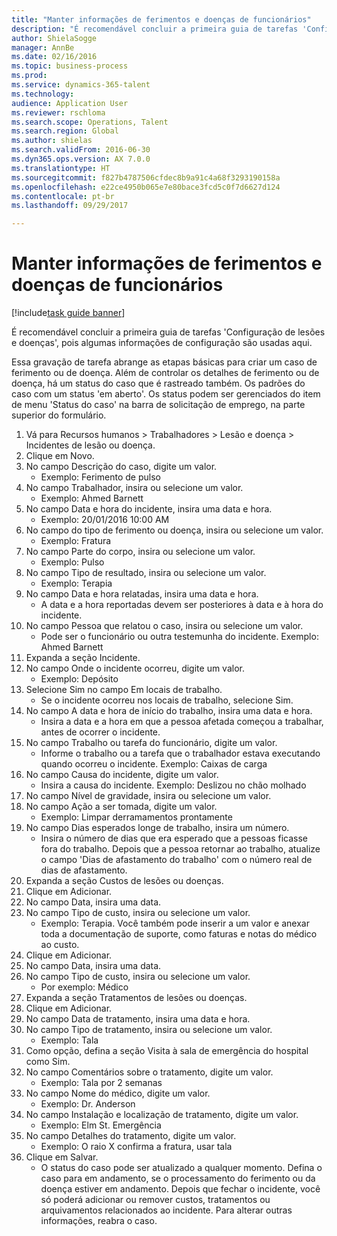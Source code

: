 ```yaml
--- 
title: "Manter informações de ferimentos e doenças de funcionários"
description: "É recomendável concluir a primeira guia de tarefas 'Configuração de lesões e doenças', pois algumas informações de configuração são usadas aqui."
author: ShielaSogge
manager: AnnBe
ms.date: 02/16/2016
ms.topic: business-process
ms.prod: 
ms.service: dynamics-365-talent
ms.technology: 
audience: Application User
ms.reviewer: rschloma
ms.search.scope: Operations, Talent
ms.search.region: Global
ms.author: shielas
ms.search.validFrom: 2016-06-30
ms.dyn365.ops.version: AX 7.0.0
ms.translationtype: HT
ms.sourcegitcommit: f827b4787506cfdec8b9a91c4a68f3293190158a
ms.openlocfilehash: e22ce4950b065e7e80bace3fcd5c0f7d6627d124
ms.contentlocale: pt-br
ms.lasthandoff: 09/29/2017

---
```

# <a name="maintain-employee-injury-and-illness-information"></a>Manter informações de ferimentos e doenças de funcionários

[!include[task guide banner](../../includes/task-guide-banner.md)]

É recomendável concluir a primeira guia de tarefas 'Configuração de lesões e doenças', pois algumas informações de configuração são usadas aqui. 



Essa gravação de tarefa abrange as etapas básicas para criar um caso de ferimento ou de doença. Além de controlar os detalhes de ferimento ou de doença, há um status do caso que é rastreado também.  Os padrões do caso com um status 'em aberto'.  Os status podem ser gerenciados do item de menu 'Status do caso' na barra de solicitação de emprego, na parte superior do formulário.

1. Vá para Recursos humanos > Trabalhadores > Lesão e doença > Incidentes de lesão ou doença.
2. Clique em Novo.
3. No campo Descrição do caso, digite um valor.
    * Exemplo: Ferimento de pulso  
4. No campo Trabalhador, insira ou selecione um valor.
    * Exemplo: Ahmed Barnett  
5. No campo Data e hora do incidente, insira uma data e hora.
    * Exemplo: 20/01/2016 10:00 AM  
6. No campo do tipo de ferimento ou doença, insira ou selecione um valor.
    * Exemplo: Fratura  
7. No campo Parte do corpo, insira ou selecione um valor.
    * Exemplo: Pulso  
8. No campo Tipo de resultado, insira ou selecione um valor.
    * Exemplo: Terapia  
9. No campo Data e hora relatadas, insira uma data e hora.
    * A data e a hora reportadas devem ser posteriores à data e à hora do incidente.  
10. No campo Pessoa que relatou o caso, insira ou selecione um valor.
    * Pode ser o funcionário ou outra testemunha do incidente.  Exemplo: Ahmed Barnett  
11. Expanda a seção Incidente.
12. No campo Onde o incidente ocorreu, digite um valor.
    * Exemplo: Depósito  
13. Selecione Sim no campo Em locais de trabalho.
    * Se o incidente ocorreu nos locais de trabalho, selecione Sim.  
14. No campo A data e hora de início do trabalho, insira uma data e hora.
    * Insira a data e a hora em que a pessoa afetada começou a trabalhar, antes de ocorrer o incidente.  
15. No campo Trabalho ou tarefa do funcionário, digite um valor.
    * Informe o trabalho ou a tarefa que o trabalhador estava executando quando ocorreu o incidente.  Exemplo: Caixas de carga  
16. No campo Causa do incidente, digite um valor.
    * Insira a causa do incidente.  Exemplo: Deslizou no chão molhado  
17. No campo Nível de gravidade, insira ou selecione um valor.
18. No campo Ação a ser tomada, digite um valor.
    * Exemplo: Limpar derramamentos prontamente  
19. No campo Dias esperados longe de trabalho, insira um número.
    * Insira o número de dias que era esperado que a pessoas ficasse fora do trabalho.  Depois que a pessoa retornar ao trabalho, atualize o campo 'Dias de afastamento do trabalho' com o número real de dias de afastamento.  
20. Expanda a seção Custos de lesões ou doenças.
21. Clique em Adicionar.
22. No campo Data, insira uma data.
23. No campo Tipo de custo, insira ou selecione um valor.
    * Exemplo: Terapia. Você também pode inserir a um valor e anexar toda a documentação de suporte, como faturas e notas do médico ao custo.  
24. Clique em Adicionar.
25. No campo Data, insira uma data.
26. No campo Tipo de custo, insira ou selecione um valor.
    * Por exemplo: Médico  
27. Expanda a seção Tratamentos de lesões ou doenças.
28. Clique em Adicionar.
29. No campo Data de tratamento, insira uma data e hora.
30. No campo Tipo de tratamento, insira ou selecione um valor.
    * Exemplo: Tala  
31. Como opção, defina a seção Visita à sala de emergência do hospital como Sim.
32. No campo Comentários sobre o tratamento, digite um valor.
    * Exemplo: Tala por 2 semanas  
33. No campo Nome do médico, digite um valor.
    * Exemplo: Dr. Anderson  
34. No campo Instalação e localização de tratamento, digite um valor.
    * Exemplo: Elm St. Emergência  
35. No campo Detalhes do tratamento, digite um valor.
    * Exemplo: O raio X confirma a fratura, usar tala  
36. Clique em Salvar.
    * O status do caso pode ser atualizado a qualquer momento.  Defina o caso para em andamento, se o processamento do ferimento ou da doença estiver em andamento.  Depois que fechar o incidente, você só poderá adicionar ou remover custos, tratamentos ou arquivamentos relacionados ao incidente.  Para alterar outras informações, reabra o caso.  


